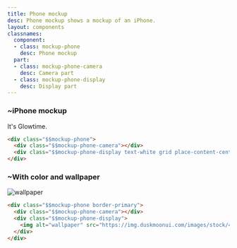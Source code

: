 ```yaml
---
title: Phone mockup
desc: Phone mockup shows a mockup of an iPhone.
layout: components
classnames:
  component:
  - class: mockup-phone
    desc: Phone mockup
  part:
  - class: mockup-phone-camera
    desc: Camera part
  - class: mockup-phone-display
    desc: Display part
---
```


<script>
  import Component from "$components/Component.svelte"
  import Translate from "$components/Translate.svelte"
</script>

### ~iPhone mockup
<div class="mockup-phone">
  <div class="mockup-phone-camera"></div>
  <div class="mockup-phone-display text-white grid place-content-center">It's Glowtime.</div>
</div>

```html
<div class="$$mockup-phone">
  <div class="$$mockup-phone-camera"></div>
  <div class="$$mockup-phone-display text-white grid place-content-center">It's Glowtime.</div>
</div>
```


### ~With color and wallpaper
<div class="mockup-phone border-primary">
  <div class="mockup-phone-camera"></div>
  <div class="mockup-phone-display">
    <img alt="wallpaper" src="https://img.duskmoonui.com/images/stock/453966.webp"/>
  </div>
</div>

```html
<div class="$$mockup-phone border-primary">
  <div class="$$mockup-phone-camera"></div>
  <div class="$$mockup-phone-display">
    <img alt="wallpaper" src="https://img.duskmoonui.com/images/stock/453966.webp"/>
  </div>
</div>
```
